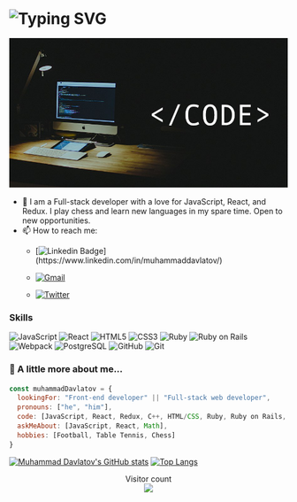 <h1 align="left"> 
    <img align="center" src="https://readme-typing-svg.demolab.com?font=Poppins&size=30&pause=1000&color=fc9803&width=435&lines=Hi there, 👋 I'm Muhammad" alt="Typing SVG" />
</h1>
<img src="profile.jpg" width="1500"/>

- 🔭 I am a Full-stack developer with a love for JavaScript, React, and Redux. I play chess and learn new languages in my spare time. Open to new opportunities.
- 📫 How to reach me:
  -   [![Linkedin Badge](https://img.shields.io/badge/-Muhammad%20Davlatov-blue?style=flat&logo=Linkedin&logoColor=white&link=[https://www.linkedin.com/in/muhammaddavlatov/](https://www.linkedin.com/in/muhammaddavlatov/))](https://www.linkedin.com/in/muhammaddavlatov/)
  
  - <a href='mailto:umedjon02.ud@gmail.com' target="_blank"><img alt='Gmail' src='https://img.shields.io/badge/Muhammad_Davlatov-100000?style=flat&logo=Gmail&logoColor=FFFFFF&labelColor=FF2C10&color=FF2C10'/></a>

  - <a href='https://twitter.com/MuhammadDavla20' target="_blank"><img alt='Twitter' src='https://img.shields.io/badge/Muhammad_Davlatov-100000?style=flat&logo=Twitter&logoColor=FFFFFF&labelColor=0DE3FF&color=0DE3FF'/></a>



### Skills
![JavaScript](https://icongr.am/devicon/javascript-original.svg?size=50&color=currentColor)
![React](https://icongr.am/devicon/react-original.svg?size=50&color=currentColor)
![HTML5](https://icongr.am/devicon/html5-original.svg?size=50&color=currentColor)
![CSS3](https://icongr.am/devicon/css3-original.svg?size=50&color=currentColor)
![Ruby](https://icongr.am/devicon/ruby-original.svg?size=50&color=currentColor)
![Ruby on Rails](https://icongr.am/devicon/rails-original-wordmark.svg?size=50&color=currentColor)
![Webpack](https://icongr.am/devicon/webpack-original.svg?size=50&color=currentColor)
![PostgreSQL](https://icongr.am/devicon/postgresql-original.svg?size=50&color=currentColor)
![GitHub](https://icongr.am/devicon/github-original.svg?size=50&color=currentColor)
![Git](https://icongr.am/devicon/git-original.svg?size=50&color=currentColor)





### 🚀 A little more about me...  

```javascript
const muhammadDavlatov = {
  lookingFor: "Front-end developer" || "Full-stack web developer",
  pronouns: ["he", "him"],
  code: [JavaScript, React, Redux, C++, HTML/CSS, Ruby, Ruby on Rails, SQL, HTML/CSS],
  askMeAbout: [JavaScript, React, Math],
  hobbies: [Football, Table Tennis, Chess]
}
```

<div align='left'>
  
[![Muhammad Davlatov's GitHub stats](https://github-readme-stats.vercel.app/api?username=Muhammad0602&show_icons=true&theme=onedark)]()
[![Top Langs](https://github-readme-stats.vercel.app/api/top-langs/?username=Muhammad0602&layout=compact)](https://github.com/Muhammad0602/github-readme-stats)
</div>

<p align="center"> 
  Visitor count<br>
  <img src="https://profile-counter.glitch.me/Muhammad0602/count.svg" />
</p>
